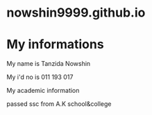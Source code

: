 # nowshin9999.github.io
<html>
 <head>
   <title>MY informations</title>
  </head>
  <body>
    <h1>My informations</h1>
    <p>My name is Tanzida Nowshin</p>
   <p> My i'd no is 011 193 017</p>
    </body>
 <head>
  <title>My Academic information</title>
 </head>
 <body
       <h1>My academic information</h1>
       <p>passed ssc from A.K school&college
    
</html>

